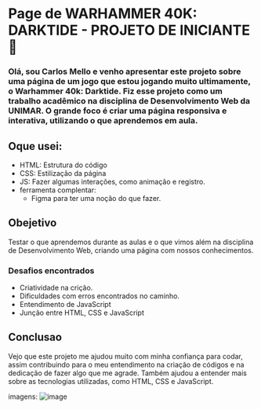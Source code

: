 # Page de WARHAMMER 40K: DARKTIDE - PROJETO DE INICIANTE 🧐

### Olá, sou Carlos Mello e venho apresentar este projeto sobre uma página de um jogo que estou jogando muito ultimamente, o Warhammer 40k: Darktide. Fiz esse projeto como um trabalho acadêmico na disciplina de Desenvolvimento Web da UNIMAR. O grande foco é criar uma página responsiva e interativa, utilizando o que aprendemos em aula.

## Oque usei:
- HTML: Estrutura do código
- CSS: Estilização da página
- JS: Fazer algumas interações, como animação e registro.
- ferramenta complentar:
  -  Figma para ter uma noção do que fazer.

## Obejetivo
Testar o que aprendemos durante as aulas e o que vimos além na disciplina de Desenvolvimento Web, criando uma página com nossos conhecimentos.
### Desafios encontrados
  - Criatividade na crição.
  - Dificuldades com erros encontrados no caminho.
  - Entendimento de JavaScript
  - Junção entre HTML, CSS e JavaScript

## Conclusao 

Vejo que este projeto me ajudou muito com minha confiança para codar, assim contribuindo para o meu entendimento na criação de códigos e na dedicação de fazer algo que me agrade. Também ajudou a entender mais sobre as tecnologias utilizadas, como HTML, CSS e JavaScript.

imagens:
![image](https://github.com/user-attachments/assets/09d116e0-69e3-482b-adfa-48da5d80f5f1)
